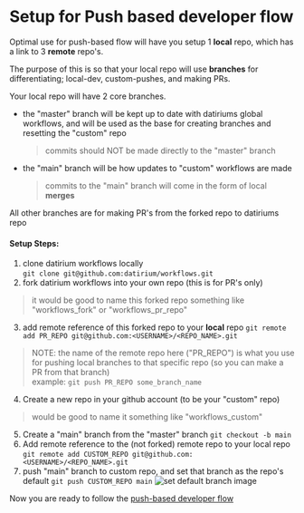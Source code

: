 # Setup for Push based developer flow

Optimal use for push-based flow will have you setup 1 **local** repo, which has a link to 3 **remote** repo's.

The purpose of this is so that your local repo will use **branches** for differentiating; local-dev, custom-pushes, and making PRs.

Your local repo will have 2 core branches.
- the "master" branch will be kept up to date with datiriums global workflows, and will be used as the base for creating branches and resetting the "custom" repo
  > commits should NOT be made directly to the "master" branch
- the "main" branch will be how updates to "custom" workflows are made
  > commits to the "main" branch will come in the form of local **merges**

All other branches are for making PR's from the forked repo to datiriums repo 

#### Setup Steps:

1. clone datirium workflows locally  
```git clone git@github.com:datirium/workflows.git```
2. fork datirium workflows into your own repo (this is for PR's only)
> it would be good to name this forked repo something like "workflows_fork" or "workflows_pr_repo"
3. add remote reference of this forked repo to your **local** repo
```git remote add PR_REPO git@github.com:<USERNAME>/<REPO_NAME>.git```
> NOTE: the name of the remote repo here ("PR_REPO") is what you use for pushing local branches to that specific repo (so you can make a PR from that branch)  
> example: ```git push PR_REPO some_branch_name ```
4. Create a new repo in your github account (to be your "custom" repo)
> would be good to name it something like "workflows_custom"
5. Create a "main" branch from the "master" branch
```git checkout -b main```
6. Add remote reference to the (not forked) remote repo to your local repo
```git remote add CUSTOM_REPO git@github.com:<USERNAME>/<REPO_NAME>.git```
7. push "main" branch to custom repo, and set that branch as the repo's default
```git push CUSTOM_REPO main```
![set default branch image](../images/set_default_branch.png)

Now you are ready to follow the [push-based developer flow](./push_based_dev_flow.md)